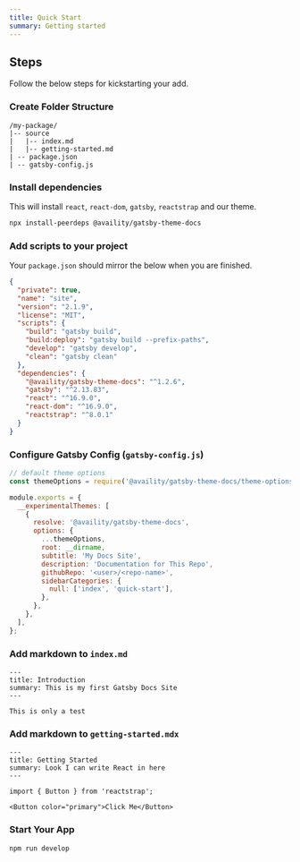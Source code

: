 ```yaml
---
title: Quick Start
summary: Getting started
---
```


## Steps

Follow the below steps for kickstarting your add.

### Create Folder Structure

```folder
/my-package/
|-- source
|   |-- index.md
|   |-- getting-started.md
| -- package.json
| -- gatsby-config.js
```

### Install dependencies

This will install `react`, `react-dom`, `gatsby`, `reactstrap` and our theme.

```bash
npx install-peerdeps @availity/gatsby-theme-docs
```

### Add scripts to your project

Your `package.json` should mirror the below when you are finished.

```json
{
  "private": true,
  "name": "site",
  "version": "2.1.9",
  "license": "MIT",
  "scripts": {
    "build": "gatsby build",
    "build:deploy": "gatsby build --prefix-paths",
    "develop": "gatsby develop",
    "clean": "gatsby clean"
  },
  "dependencies": {
    "@availity/gatsby-theme-docs": "^1.2.6",
    "gatsby": "^2.13.83",
    "react": "^16.9.0",
    "react-dom": "^16.9.0",
    "reactstrap": "^8.0.1"
  }
}
```

### Configure Gatsby Config (`gatsby-config.js`)

```js
// default theme options
const themeOptions = require('@availity/gatsby-theme-docs/theme-options');

module.exports = {
  __experimentalThemes: [
    {
      resolve: '@availity/gatsby-theme-docs',
      options: {
        ...themeOptions,
        root: __dirname,
        subtitle: 'My Docs Site',
        description: 'Documentation for This Repo',
        githubRepo: '<user>/<repo-name>',
        sidebarCategories: {
          null: ['index', 'quick-start'],
        },
      },
    },
  ],
};
```

### Add markdown to `index.md`

```test
---
title: Introduction
summary: This is my first Gatsby Docs Site
---

This is only a test
```

### Add markdown to `getting-started.mdx`

```mdx
---
title: Getting Started
summary: Look I can write React in here
---

import { Button } from 'reactstrap';

<Button color="primary">Click Me</Button>
```

### Start Your App

```bash
npm run develop
```
